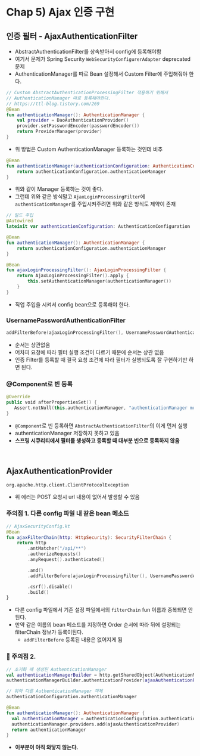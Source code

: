 # Chap 5) Ajax 인증 구현

## 인증 필터 - AjaxAuthenticationFilter
- AbstractAuthenticationFilter를 상속받아서 config에 등록해야함
- 여기서 문제가 Spring Security `WebSecurityConfigurerAdapter` deprecated 문제
- AuthenticationManager를 따로 Bean 설정해서 Custom Filter에 주입해줘야 한다.

```kt
// Custom AbstractAuthenticationProcessingFilter 적용하기 위해서 
// AuthenticationManager 따로 등록해야한다.
// https://ttl-blog.tistory.com/269
@Bean
fun authenticationManager(): AuthenticationManager {
    val provider = DaoAuthenticationProvider()
    provider.setPasswordEncoder(passwordEncoder())
    return ProviderManager(provider)
}
```
- 위 방법은 Custom AuthenticationManager 등록하는 것인데 비추

```kt
@Bean
fun authenticationManager(authenticationConfiguration: AuthenticationConfiguration): AuthenticationManager {
    return authenticationConfiguration.authenticationManager
}
```
- 위와 같이 Manager 등록하는 것이 좋다.
- 그런데 위와 같은 방식말고 `AjaxLoginProcessingFilter`에 `authenticationManager`를 주입시켜주려면 위와 같은 방식도 제약이 존재

```kt
// 필드 주입
@Autowired
lateinit var authenticationConfiguration: AuthenticationConfiguration

@Bean
fun authenticationManager(): AuthenticationManager {
    return authenticationConfiguration.authenticationManager
}

@Bean
fun ajaxLoginProcessingFilter(): AjaxLoginProcessingFilter {
    return AjaxLoginProcessingFilter().apply {
        this.setAuthenticationManager(authenticationManager())
    }
}
```
- 직업 주입을 시켜서 config bean으로 등록해야 한다.

### UsernamePasswordAuthenticationFilter
```kt
addFilterBefore(ajaxLoginProcessingFilter(), UsernamePasswordAuthenticationFilter::class.java)
```
- 순서는 상관없음
- 어차피 요청에 따라 필터 실행 조건이 다르기 때문에 순서는 상관 없음
- 인증 Filter를 등록할 때 결국 요청 조건에 따라 필터가 실행되도록 잘 구현하기만 하면 된다.

### @Component로 빈 등록
```kt
@Override
public void afterPropertiesSet() {
   Assert.notNull(this.authenticationManager, "authenticationManager must be specified");
}
```
- `@Component`로 빈 등록하면 `AbstractAuthenticationFilter`의 이게 먼저 실행
- authenticationManager 저장하지 못하고 있음
- **스프링 시큐리티에서 필터를 생성하고 등록할 때 대부분 빈으로 등록하지 않음**

<br>

## AjaxAuthenticationProvider
```
org.apache.http.client.ClientProtocolException
```
- 위 에러는 POST 요청시 url 내용이 없어서 발생할 수 있음

### 주의점 1. 다른 config 파일 내 같은 bean 메소드
```kt
// AjaxSecurityConfig.kt
@Bean
fun ajaxFilterChain(http: HttpSecurity): SecurityFilterChain {
    return http
        .antMatcher("/api/**")
        .authorizeRequests()
        .anyRequest().authenticated()

        .and()
        .addFilterBefore(ajaxLoginProcessingFilter(), UsernamePasswordAuthenticationFilter::class.java)

        .csrf().disable()
        .build()
}
```
- 다른 config 파일에서 기존 설정 파일에서의 `filterChain` fun 이름과 중복되면 안된다.
- 만약 같은 이름의 bean 메소드를 지정하면 Order 순서에 따라 뒤에 설정되는 filterChain 정보가 등록이된다.
  - `addFilterBefore` 등록된 내용은 없어지게 됨

### :pushpin: 주의점 2.
```kt
// 초기화 때 생성된 AuthenticationManager
val authenticationManagerBuilder = http.getSharedObject(AuthenticationManagerBuilder.class)
authenticationManagerBuilder.authenticationProvider(ajaxAuthenticationProvider());

// 위와 다른 AuthenticationManager 객체
authenticationConfiguration.authenticationManager
```
```kt
@Bean
fun authenticationManager(): AuthenticationManager {
  val authenticationManager = authenticationConfiguration.authenticationManager as ProviderManager
  authenticationManager.providers.add(ajaxAuthenticationProvider)
  return authenticationManager
}
```
- **이부분이 아직 와닿지 않는다.**
